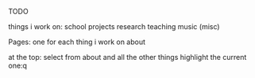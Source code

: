TODO

things i work on:
school projects
research
teaching
music
(misc)


Pages:
one for each thing i work on
about

at the top:
select from about and all the other things
highlight the current one:q 
